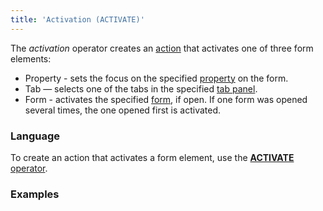 ```yaml
---
title: 'Activation (ACTIVATE)'
---
```


The *activation* operator creates an [action](Actions.md) that activates one of three form elements:

-   Property - sets the focus on the specified [property](Properties.md) on the form.
-   Tab — selects one of the tabs in the specified [tab panel](Form-design_29884443.html#Formdesign-tab).
-   Form - activates the specified [form](Forms.md), if open. If one form was opened several times, the one opened first is activated.

### Language

To create an action that activates a form element, use the [**ACTIVATE** operator](ACTIVATE_operator.md).

### Examples


  
